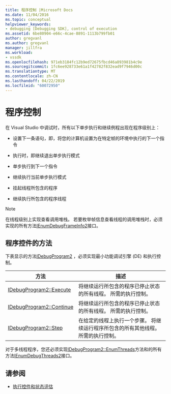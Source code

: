 ```yaml
---
title: 程序控制 |Microsoft Docs
ms.date: 11/04/2016
ms.topic: conceptual
helpviewer_keywords:
- debugging [Debugging SDK], control of execution
ms.assetid: 6be80904-e66c-4cae-8891-1113b799fb01
author: gregvanl
ms.author: gregvanl
manager: jillfra
ms.workload:
- vssdk
ms.openlocfilehash: 971eb3184fc12b9ed72675fbcd46a893981b4c9e
ms.sourcegitcommit: 1fc6ee928733e61a1f42782f832ead9f7946d00c
ms.translationtype: MT
ms.contentlocale: zh-CN
ms.lasthandoff: 04/22/2019
ms.locfileid: "60072950"
---
```

# <a name="program-control"></a>程序控制
在 Visual Studio 中调试时，所有以下单步执行和继续例程出现在程序级别上：

- 设置下一条语句，即，将您的计算机设置为在特定帧的环境中执行的下一个指令

- 执行时，即继续退出单步执行模式

- 单步执行到下一个指令

- 继续执行当前单步执行模式

- 挂起线程所包含的程序

- 继续执行所包含的程序线程

> [!NOTE]
>  在线程级别上实现查看调用堆栈。 若要枚举帧信息查看线程的调用堆栈时，必须实现的所有方法[IEnumDebugFrameInfo2](../../extensibility/debugger/reference/ienumdebugframeinfo2.md)接口。

## <a name="methods-of-program-control"></a>程序控件的方法
 下表显示的方法[IDebugProgram2](../../extensibility/debugger/reference/idebugprogram2.md) ，必须实现最小功能调试引擎 (DE) 和执行控制。

|方法|描述|
|------------|-----------------|
|[IDebugProgram2::Execute](../../extensibility/debugger/reference/idebugprogram2-execute.md)|将继续运行所包含的程序已停止状态的所有线程。 所需的执行控制。|
|[IDebugProgram2::Continue](../../extensibility/debugger/reference/idebugprogram2-continue.md)|将继续运行所包含的程序已停止状态的所有线程。 所需的执行控制。|
|[IDebugProgram2::Step](../../extensibility/debugger/reference/idebugprogram2-step.md)|在给定的线程上执行一个步骤。 将继续运行程序所包含的所有其他线程。 所需的执行控制。|

 对于多线程程序，您还必须实现[IDebugProgram2::EnumThreads](../../extensibility/debugger/reference/idebugprogram2-enumthreads.md)方法和的所有方法[IEnumDebugThreads2](../../extensibility/debugger/reference/ienumdebugthreads2.md)接口。

## <a name="see-also"></a>请参阅
- [执行控件和状态评估](../../extensibility/debugger/execution-control-and-state-evaluation.md)